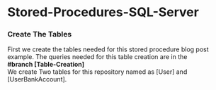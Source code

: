 # Stored-Procedures-SQL-Server

### Create The Tables
First we create the tables needed for this stored procedure blog post example.
The queries needed for this table creation are in the </br><b>#branch [Table-Creation]</b> </br>
We create Two tables for this repository named as [User] and [UserBankAccount].
